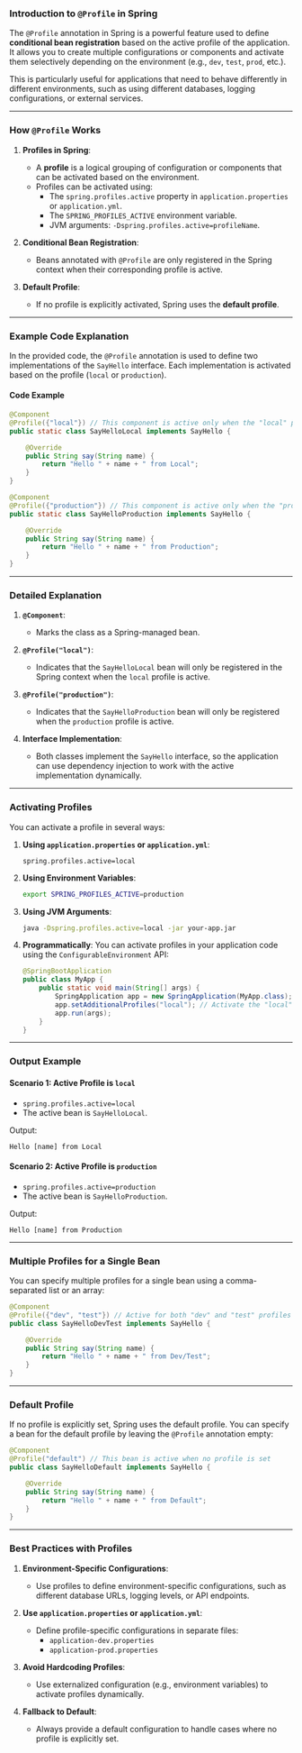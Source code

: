 ### **Introduction to `@Profile` in Spring**

The `@Profile` annotation in Spring is a powerful feature used to define **conditional bean registration** based on the active profile of the application. It allows you to create multiple configurations or components and activate them selectively depending on the environment (e.g., `dev`, `test`, `prod`, etc.).

This is particularly useful for applications that need to behave differently in different environments, such as using different databases, logging configurations, or external services.

---

### **How `@Profile` Works**

1. **Profiles in Spring**:
   - A **profile** is a logical grouping of configuration or components that can be activated based on the environment.
   - Profiles can be activated using:
     - The `spring.profiles.active` property in `application.properties` or `application.yml`.
     - The `SPRING_PROFILES_ACTIVE` environment variable.
     - JVM arguments: `-Dspring.profiles.active=profileName`.

2. **Conditional Bean Registration**:
   - Beans annotated with `@Profile` are only registered in the Spring context when their corresponding profile is active.

3. **Default Profile**:
   - If no profile is explicitly activated, Spring uses the **default profile**.

---

### **Example Code Explanation**

In the provided code, the `@Profile` annotation is used to define two implementations of the `SayHello` interface. Each implementation is activated based on the profile (`local` or `production`).

#### **Code Example**
```java
@Component
@Profile({"local"}) // This component is active only when the "local" profile is active
public static class SayHelloLocal implements SayHello {

    @Override
    public String say(String name) {
        return "Hello " + name + " from Local";
    }
}

@Component
@Profile({"production"}) // This component is active only when the "production" profile is active
public static class SayHelloProduction implements SayHello {

    @Override
    public String say(String name) {
        return "Hello " + name + " from Production";
    }
}
```

---

### **Detailed Explanation**

1. **`@Component`**:
   - Marks the class as a Spring-managed bean.

2. **`@Profile("local")`**:
   - Indicates that the `SayHelloLocal` bean will only be registered in the Spring context when the `local` profile is active.

3. **`@Profile("production")`**:
   - Indicates that the `SayHelloProduction` bean will only be registered when the `production` profile is active.

4. **Interface Implementation**:
   - Both classes implement the `SayHello` interface, so the application can use dependency injection to work with the active implementation dynamically.

---

### **Activating Profiles**

You can activate a profile in several ways:

1. **Using `application.properties` or `application.yml`**:
   ```properties
   spring.profiles.active=local
   ```

2. **Using Environment Variables**:
   ```bash
   export SPRING_PROFILES_ACTIVE=production
   ```

3. **Using JVM Arguments**:
   ```bash
   java -Dspring.profiles.active=local -jar your-app.jar
   ```

4. **Programmatically**:
   You can activate profiles in your application code using the `ConfigurableEnvironment` API:
   ```java
   @SpringBootApplication
   public class MyApp {
       public static void main(String[] args) {
           SpringApplication app = new SpringApplication(MyApp.class);
           app.setAdditionalProfiles("local"); // Activate the "local" profile
           app.run(args);
       }
   }
   ```

---

### **Output Example**

#### **Scenario 1: Active Profile is `local`**
- `spring.profiles.active=local`
- The active bean is `SayHelloLocal`.

Output:
```
Hello [name] from Local
```

#### **Scenario 2: Active Profile is `production`**
- `spring.profiles.active=production`
- The active bean is `SayHelloProduction`.

Output:
```
Hello [name] from Production
```

---

### **Multiple Profiles for a Single Bean**

You can specify multiple profiles for a single bean using a comma-separated list or an array:

```java
@Component
@Profile({"dev", "test"}) // Active for both "dev" and "test" profiles
public class SayHelloDevTest implements SayHello {

    @Override
    public String say(String name) {
        return "Hello " + name + " from Dev/Test";
    }
}
```

---

### **Default Profile**

If no profile is explicitly set, Spring uses the default profile. You can specify a bean for the default profile by leaving the `@Profile` annotation empty:

```java
@Component
@Profile("default") // This bean is active when no profile is set
public class SayHelloDefault implements SayHello {

    @Override
    public String say(String name) {
        return "Hello " + name + " from Default";
    }
}
```

---

### **Best Practices with Profiles**

1. **Environment-Specific Configurations**:
   - Use profiles to define environment-specific configurations, such as different database URLs, logging levels, or API endpoints.

2. **Use `application.properties` or `application.yml`**:
   - Define profile-specific configurations in separate files:
     - `application-dev.properties`
     - `application-prod.properties`

3. **Avoid Hardcoding Profiles**:
   - Use externalized configuration (e.g., environment variables) to activate profiles dynamically.

4. **Fallback to Default**:
   - Always provide a default configuration to handle cases where no profile is explicitly set.

